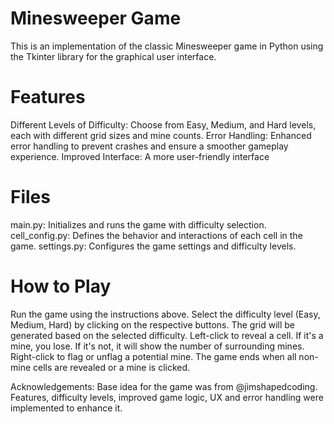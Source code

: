 # Minesweeper Game
This is an implementation of the classic Minesweeper game in Python using the Tkinter library for the graphical user interface.

# Features
Different Levels of Difficulty: Choose from Easy, Medium, and Hard levels, each with different grid sizes and mine counts.
Error Handling: Enhanced error handling to prevent crashes and ensure a smoother gameplay experience.
Improved Interface: A more user-friendly interface

# Files
main.py: Initializes and runs the game with difficulty selection.
cell_config.py: Defines the behavior and interactions of each cell in the game.
settings.py: Configures the game settings and difficulty levels.

# How to Play
Run the game using the instructions above.
Select the difficulty level (Easy, Medium, Hard) by clicking on the respective buttons.
The grid will be generated based on the selected difficulty.
Left-click to reveal a cell. If it's a mine, you lose. If it's not, it will show the number of surrounding mines.
Right-click to flag or unflag a potential mine.
The game ends when all non-mine cells are revealed or a mine is clicked.


Acknowledgements: 
Base idea for the game was from @jimshapedcoding. Features, difficulty levels, improved game logic, UX and error handling were implemented to enhance it.
